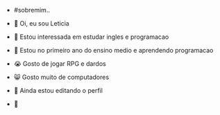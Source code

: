 - #sobremim..

- 👋 Oi, eu sou Leticia 
- 👀 Estou interessada em estudar ingles e programacao
- 🌱 Estou no primeiro ano do ensino medio e aprendendo programacao
- 😭 Gosto de jogar RPG e dardos 
- 😸 Gosto muito de computadores
- 🤩 Ainda estou editando o perfil
- 🤠 
